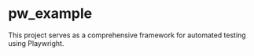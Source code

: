 # pw_example
This project serves as a comprehensive framework for automated testing using Playwright. 
